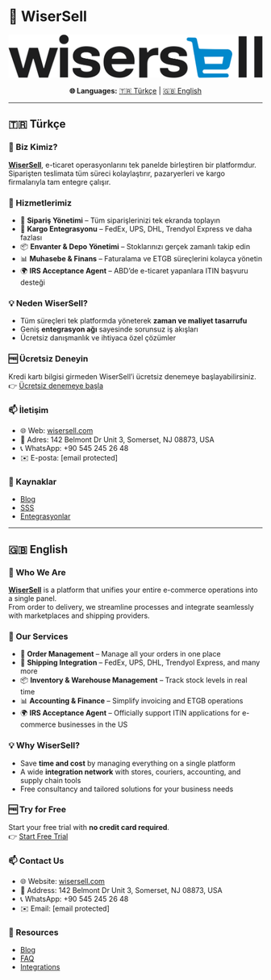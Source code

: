 # 👋 WiserSell

![WiserSell Logo](./images/logo.png)

<p align="center">
  <b>🌐 Languages:</b>  
  <a href="#-türkçe">🇹🇷 Türkçe</a> | <a href="#-english">🇬🇧 English</a>
</p>

---

## 🇹🇷 Türkçe

### 🌟 Biz Kimiz?
**[WiserSell](https://www.wisersell.com)**, e-ticaret operasyonlarını tek panelde birleştiren bir platformdur.  
Siparişten teslimata tüm süreci kolaylaştırır, pazaryerleri ve kargo firmalarıyla tam entegre çalışır.  

### 🚀 Hizmetlerimiz
- 🛒 **Sipariş Yönetimi** – Tüm siparişlerinizi tek ekranda toplayın  
- 🚚 **Kargo Entegrasyonu** – FedEx, UPS, DHL, Trendyol Express ve daha fazlası  
- 📦 **Envanter & Depo Yönetimi** – Stoklarınızı gerçek zamanlı takip edin  
- 📊 **Muhasebe & Finans** – Faturalama ve ETGB süreçlerini kolayca yönetin  
- 🌍 **IRS Acceptance Agent** – ABD’de e-ticaret yapanlara ITIN başvuru desteği  

### 💡 Neden WiserSell?
- Tüm süreçleri tek platformda yöneterek **zaman ve maliyet tasarrufu**  
- Geniş **entegrasyon ağı** sayesinde sorunsuz iş akışları  
- Ücretsiz danışmanlık ve ihtiyaca özel çözümler  

### 🆓 Ücretsiz Deneyin
Kredi kartı bilgisi girmeden WiserSell’i ücretsiz denemeye başlayabilirsiniz.  
👉 [Ücretsiz denemeye başla](https://www.wisersell.com)

### 📫 İletişim
- 🌐 Web: [wisersell.com](https://www.wisersell.com)  
- 📍 Adres: 142 Belmont Dr Unit 3, Somerset, NJ 08873, USA  
- 📞 WhatsApp: +90 545 245 26 48  
- ✉️ E-posta: [email protected]  

### 📖 Kaynaklar
- [Blog](https://www.wisersell.com/en/blog)  
- [SSS](https://www.wisersell.com/en/frequently-asked-questions/)  
- [Entegrasyonlar](https://www.wisersell.com/en/integrations/)  

---

## 🇬🇧 English

### 🌟 Who We Are
**[WiserSell](https://www.wisersell.com)** is a platform that unifies your entire e-commerce operations into a single panel.  
From order to delivery, we streamline processes and integrate seamlessly with marketplaces and shipping providers.  

### 🚀 Our Services
- 🛒 **Order Management** – Manage all your orders in one place  
- 🚚 **Shipping Integration** – FedEx, UPS, DHL, Trendyol Express, and many more  
- 📦 **Inventory & Warehouse Management** – Track stock levels in real time  
- 📊 **Accounting & Finance** – Simplify invoicing and ETGB operations  
- 🌍 **IRS Acceptance Agent** – Officially support ITIN applications for e-commerce businesses in the US  

### 💡 Why WiserSell?
- Save **time and cost** by managing everything on a single platform  
- A wide **integration network** with stores, couriers, accounting, and supply chain tools  
- Free consultancy and tailored solutions for your business needs  

### 🆓 Try for Free
Start your free trial with **no credit card required**.  
👉 [Start Free Trial](https://www.wisersell.com)

### 📫 Contact Us
- 🌐 Website: [wisersell.com](https://www.wisersell.com)  
- 📍 Address: 142 Belmont Dr Unit 3, Somerset, NJ 08873, USA  
- 📞 WhatsApp: +90 545 245 26 48  
- ✉️ Email: [email protected]  

### 📖 Resources
- [Blog](https://www.wisersell.com/en/blog)  
- [FAQ](https://www.wisersell.com/en/frequently-asked-questions/)  
- [Integrations](https://www.wisersell.com/en/integrations/)  
